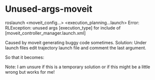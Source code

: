 # Unused-args-moveit

roslaunch <moveit_config...> <execution_planning...launch>
Error: RLException: unused args [execution_type] for include of [moveit_controller_manager.launch.xml]

Caused by moveit generating buggy code sometimes.
Solution: Under launch files edit trajectory launch file and comment the last argument.

So that it becomes:

<include file="$(find myur5_moveit_config)/launch/$(arg moveit_controller_manager)_moveit_controller_manager.launch.xml">
    <!--arg name="execution_type" value="$(arg execution_type)" /-->
</include>

Note: I am unsure if this is a temporary solution or if this might be a little wrong but works for me!
